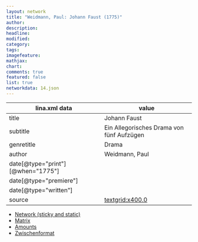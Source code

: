 ```yaml
---
layout: network
title: "Weidmann, Paul: Johann Faust (1775)"
author:
description:
headline:
modified:
category:
tags:
imagefeature: 
mathjax: 
chart: 
comments: true
featured: false
list: true
networkdata: 14.json
---
```

lina.xml data  | value
------------- | -------------
title|Johann Faust
subtitle|Ein Allegorisches Drama von fünf Aufzügen
genretitle|Drama
author|Weidmann, Paul
date[@type="print"][@when="1775"]|
date[@type="premiere"]|
date[@type="written"]|
source|[textgrid:x400.0](https://textgridlab.org/1.0/tgcrud-public/rest/textgrid:x400.0/data)



* [Network (sticky and static)](/linas/network14)
* [Matrix](/linas/matrix14)
* [Amounts](/linas/amount14)
* [Zwischenformat](/linas/lina14 )
